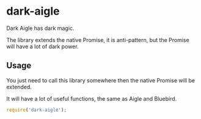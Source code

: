 # dark-aigle

Dark Aigle has dark magic.

The library extends the native Promise, it is anti-pattern, but the Promise will have a lot of dark power.

## Usage

You just need to call this library somewhere then the native Promise will be extended.

It will have a lot of useful functions, the same as Aigle and Bluebird.

```js
require('dark-aigle');
```

